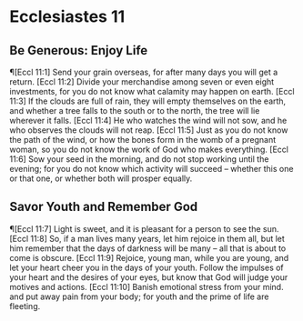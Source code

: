 # Ecclesiastes 11

## Be Generous: Enjoy Life
¶[Eccl 11:1] Send your grain overseas, for after many days you will get a return.
[Eccl 11:2] Divide your merchandise among seven or even eight investments, for you do not know what calamity may happen on earth.
[Eccl 11:3] If the clouds are full of rain, they will empty themselves on the earth, and whether a tree falls to the south or to the north, the tree will lie wherever it falls.
[Eccl 11:4] He who watches the wind will not sow, and he who observes the clouds will not reap.
[Eccl 11:5] Just as you do not know the path of the wind, or how the bones form in the womb of a pregnant woman, so you do not know the work of God who makes everything.
[Eccl 11:6] Sow your seed in the morning, and do not stop working until the evening; for you do not know which activity will succeed – whether this one or that one, or whether both will prosper equally.

## Savor Youth and Remember God
¶[Eccl 11:7] Light is sweet, and it is pleasant for a person to see the sun.
[Eccl 11:8] So, if a man lives many years, let him rejoice in them all, but let him remember that the days of darkness will be many – all that is about to come is obscure.
[Eccl 11:9] Rejoice, young man, while you are young, and let your heart cheer you in the days of your youth. Follow the impulses of your heart and the desires of your eyes, but know that God will judge your motives and actions.
[Eccl 11:10] Banish emotional stress from your mind. and put away pain from your body; for youth and the prime of life are fleeting.
